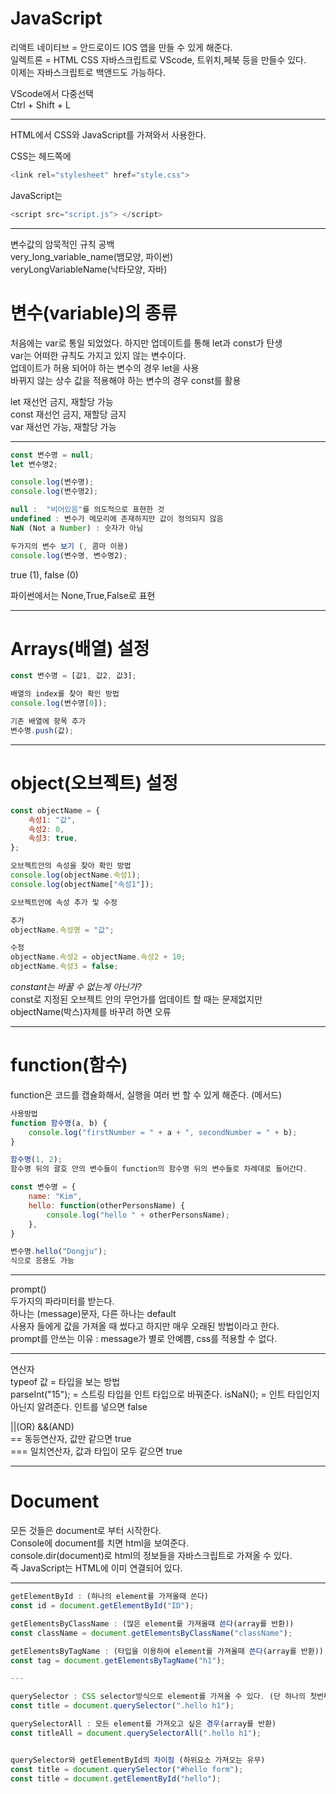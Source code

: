 # JavaScript

리액트 네이티브 = 안드로이드 IOS 앱을 만들 수 있게 해준다.    
일렉트론 = HTML CSS 자바스크립트로 VScode, 트위치,페북 등을 만들수 있다.   
이제는 자바스크립트로 백앤드도 가능하다.    

VScode에서 다중선택    
Ctrl + Shift + L    

---

HTML에서 CSS와 JavaScript를 가져와서 사용한다.      

CSS는 헤드쪽에  
```javaScript
<link rel="stylesheet" href="style.css">     
```
JavaScript는   
```javaScript
<script src="script.js"> </script>   
```
---

변수값의 암묵적인 규칙 공백   
very_long_variable_name(뱀모양, 파이썬)    
veryLongVariableName(낙타모양, 자바)   

# 변수(variable)의 종류     
처음에는 var로 통일 되었었다. 하지만 업데이트를 통해 let과 const가 탄생      
var는 어떠한 규칙도 가지고 있지 않는 변수이다.      
업데이트가 허용 되어야 하는 변수의 경우 let을 사용      
바뀌지 않는 상수 값을 적용해야 하는 변수의 경우 const를 활용     

let 재선언 금지, 재할당 가능      
const 재선언 금지, 재할당 금지      
var 재선언 가능, 재할당 가능      

---
```javaScript
const 변수명 = null;   
let 변수명2;   

console.log(변수명);   
console.log(변수명2);    

null :  "비어있음"를 의도적으로 표현한 것    
undefined : 변수가 메모리에 존재하지만 값이 정의되지 않음    
NaN (Not a Number) : 숫자가 아님     

두가지의 변수 보기 (, 콤마 이용)    
console.log(변수명, 변수명2);   
```
true (1), false (0)    

파이썬에서는 None,True,False로 표현    

---

# Arrays(배열) 설정   
```javaScript
const 변수명 = [값1, 값2, 값3];   

배열의 index를 찾아 확인 방법   
console.log(변수명[0]);    

기존 배열에 항목 추가    
변수명.push(값);     
```
---

# object(오브젝트) 설정   
```javaScript
const objectName = {    
    속성1: "값",   
    속성2: 0,   
    속성3: true,    
};    

오브젝트안의 속성을 찾아 확인 방법   
console.log(objectName.속성1);    
console.log(objectName["속성1"]);   

오브젝트안에 속성 추가 및 수정   

추가    
objectName.속성명 = "값";   

수정    
objectName.속성2 = objectName.속성2 + 10;   
objectName.속성3 = false;   
```
*constant는 바꿀 수 없는게 아닌가?*    
const로 지정된 오브젝트 안의 무언가를 업데이트 할 때는 문제없지만   
objectName(박스)자체를 바꾸려 하면 오류     

---

# function(함수)

function은 코드를 캡슐화해서, 실행을 여러 번 할 수 있게 해준다. (메서드)     
```javaScript
사용방법      
function 함수명(a, b) {      
	console.log("firstNumber = " + a + ", secondNumber = " + b);    
}   

함수명(1, 2);    
함수명 뒤의 괄호 안의 변수들이 function의 함수명 뒤의 변수들로 차례대로 들어간다.   

const 변수명 = {   
    name: "Kim",    
    hello: function(otherPersonsName) {   
        console.log("hello " + otherPersonsName);   
    },    
}   

변수명.hello("Dongju");    
식으로 응용도 가능    
```

---

prompt()   
두가지의 파라미터를 받는다.   
하나는 (message)문자, 다른 하나는 default   
사용자 들에게 값을 가져올 때 썼다고 하지만 매우 오래된 방법이라고 한다.   
prompt를 안쓰는 이유 : message가 별로 안예쁨, css를 적용할 수 없다.   
	
---

연산자		
typeof 값 = 타입을 보는 방법	
parseInt("15"); = 스트링 타입을 인트 타입으로 바꿔준다.
isNaN(); = 인트 타입인지 아닌지 알려준다. 인트를 넣으면 false

||(OR) &&(AND)   
== 동등연산자, 값만 같으면 true   
=== 일치연산자, 값과 타입이 모두 같으면 true   

---

# Document

모든 것들은 document로 부터 시작한다.   
Console에 document를 치면 html을 보여준다.   
console.dir(document)로 html의 정보들을 자바스크립트로 가져올 수 있다.   
즉 JavaScript는 HTML에 이미 연결되어 있다.   

---

```javaScript
getElementById : (하나의 element를 가져올때 쓴다)  
const id = document.getElementById("ID");   

getElementsByClassName : (많은 element를 가져올때 쓴다(array를 반환))   
const className = document.getElementsByClassName("className");   

getElementsByTagName : (타입을 이용하여 element를 가져올때 쓴다(array를 반환))   
const tag = document.getElementsByTagName("h1");   

---

querySelector : CSS selector방식으로 element를 가져올 수 있다. (단 하나의 첫번째 element를 return 해준다)   
const title = document.querySelector(".hello h1");

querySelectorAll : 모든 element를 가져오고 싶은 경우(array를 반환)   
const titleAll = document.querySelectorAll(".hello h1");


querySelector와 getElementById의 차이점 (하위요소 가져오는 유무)
const title = document.querySelector("#hello form");
const title = document.getElementById("hello");
```
